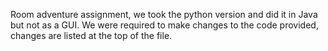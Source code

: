 Room adventure assignment, we took the python version and did it in Java but not as a GUI. We were required to make changes to the code provided, changes are listed at the top of the file.
